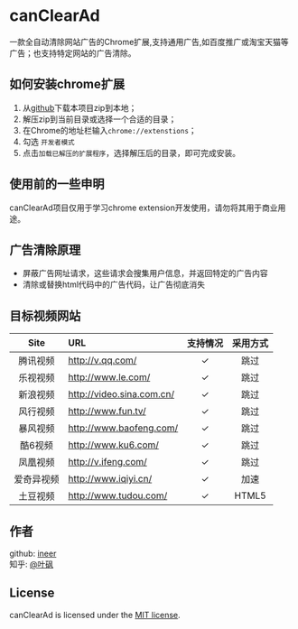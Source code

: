 ﻿# canClearAd
一款全自动清除网站广告的Chrome扩展,支持通用广告,如百度推广或淘宝天猫等广告；也支持特定网站的广告清除。

## 如何安装chrome扩展

1. 从[github](https://github.com/ineer/canClearAd)下载本项目zip到本地；
2. 解压zip到当前目录或选择一个合适的目录；
3. 在Chrome的地址栏输入`chrome://extenstions`；
4. 勾选 `开发者模式`
4. 点击`加载已解压的扩展程序`，选择解压后的目录，即可完成安装。

## 使用前的一些申明

canClearAd项目仅用于学习chrome extension开发使用，请勿将其用于商业用途。

## 广告清除原理

- 屏蔽广告网址请求，这些请求会搜集用户信息，并返回特定的广告内容
- 清除或替换html代码中的广告代码，让广告彻底消失

## 目标视频网站

| Site | URL | 支持情况 | 采用方式 |
| :--: | :-- | :-----: | :-----: |
| 腾讯视频 | <http://v.qq.com/> |✓| 跳过 |
| 乐视视频 | <http://www.le.com/> |✓| 跳过 |
| 新浪视频 | <http://video.sina.com.cn/> |✓| 跳过 |
| 风行视频 | <http://www.fun.tv/> |✓| 跳过 |
| 暴风视频 | <http://www.baofeng.com/> |✓| 跳过 |
| 酷6视频 | <http://www.ku6.com/> |✓| 跳过 |
| 凤凰视频 | <http://v.ifeng.com/> |✓| 跳过 |
| 爱奇异视频 | <http://www.iqiyi.cn/> |✓| 加速 |
| 土豆视频 | <http://www.tudou.com/> |✓| HTML5 || 优酷视频 | <http://www.youku.com/> |✓| 跳过 |

## 作者

github: [ineer](https://github.com/ineer)  
知乎: [@叶砜](http://www.zhihu.com/people/ineer)

## License

canClearAd is licensed under the [MIT license](http://opensource.org/licenses/MIT).
